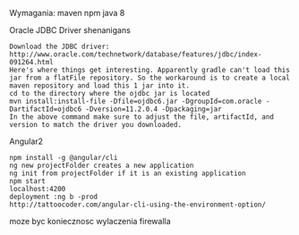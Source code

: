 Wymagania:
	maven
	npm
	java 8


Oracle JDBC Driver shenanigans

    Download the JDBC driver: http://www.oracle.com/technetwork/database/features/jdbc/index-091264.html
    Here's where things get interesting. Apparently gradle can't load this jar from a flatFile repository. So the workaround is to create a local maven repository and load this 1 jar into it.
    cd to the directory where the ojdbc jar is located
    mvn install:install-file -Dfile=ojdbc6.jar -DgroupId=com.oracle -DartifactId=ojdbc6 -Dversion=11.2.0.4 -Dpackaging=jar
    In the above command make sure to adjust the file, artifactId, and version to match the driver you downloaded.
	
Angular2

	npm install -g @angular/cli
	ng new projectFolder creates a new application
	ng init from projectFolder if it is an existing application
	npm start 
	localhost:4200
	deployment :ng b -prod 
	http://tattoocoder.com/angular-cli-using-the-environment-option/
	
moze byc koniecznosc wylaczenia firewalla 
